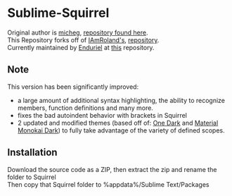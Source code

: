 # Sublime-Squirrel
Original author is [micheg](https://github.com/micheg), [repository found here](https://github.com/micheg/sublime_squirrel).\
This Repository forks off of [IAmRoland's](https://github.com/iAmRoland), [repository](https://github.com/iAmRoland/Sublime-Squirrel).\
Currently maintained by [Enduriel](https://github.com/Enduriel) at [this](https://github.com/Enduriel/Sublime-Squirrel) repository.

## Note
This version has been significantly improved: 

* a large amount of additional syntax highlighting, the ability to recognize members, function definitions and many more.
* fixes the bad autoindent behavior with brackets in Squirrel
* 2 updated and modified themes (based off of: [One Dark](https://github.com/andresmichel/one-dark-theme) and [Material Monokai Dark](https://github.com/equinusocio/material-theme)) to fully take advantage of the variety of defined scopes.

## Installation

Download the source code as a ZIP, then extract the zip and rename the folder to Squirrel\
Then copy that Squirrel folder to %appdata%/Sublime Text/Packages
